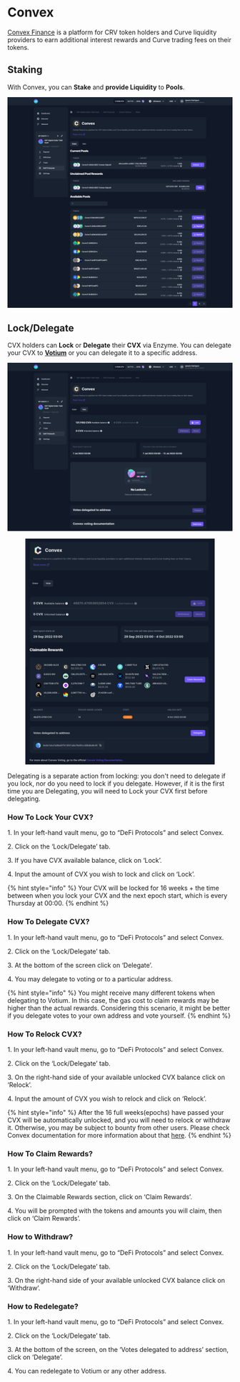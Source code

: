 # Convex

[Convex Finance](https://www.convexfinance.com/) is a platform for CRV token holders and Curve liquidity providers to earn additional interest rewards and Curve trading fees on their tokens.

## Staking

With Convex, you can **Stake** and **provide Liquidity** to **Pools**.

![](../../../.gitbook/assets/convex.png)

## Lock/Delegate

CVX holders can **Lock** or **Delegate** their **CVX** via Enzyme. You can delegate your CVX to [**Votium**](https://votium.app/) or you can delegate it to a specific address.

<div>

<img src="../../../.gitbook/assets/vote.png" alt="">

 

<figure><img src="../../../.gitbook/assets/delegate_2.png" alt=""><figcaption></figcaption></figure>

</div>

Delegating is a separate action from locking: you don't need to delegate if you lock, nor do you need to lock if you delegate. However, if it is the first time you are Delegating, you will need to Lock your CVX first before delegating.

### How To Lock Your CVX?

1\. In your left-hand vault menu, go to “DeFi Protocols” and select Convex.

2\. Click on the ‘Lock/Delegate’ tab.

3\. If you have CVX available balance, click on ‘Lock’.

4\. Input the amount of CVX you wish to lock and click on ‘Lock’.

{% hint style="info" %}
Your CVX will be locked for 16 weeks + the time between when you lock your CVX and the next epoch start, which is every Thursday at 00:00.
{% endhint %}

### **How To Delegate CVX?**

1\. In your left-hand vault menu, go to “DeFi Protocols” and select Convex.

2\. Click on the ‘Lock/Delegate’ tab.

3\. At the bottom of the screen click on ‘Delegate’.

4\. You may delegate to voting or to a particular address.

{% hint style="info" %}
You might receive many different tokens when delegating to Votium. In this case, the gas cost to claim rewards may be higher than the actual rewards. Considering this scenario, it might be better if you delegate votes to your own address and vote yourself.
{% endhint %}

### How To Relock CVX?

1\. In your left-hand vault menu, go to “DeFi Protocols” and select Convex.

2\. Click on the ‘Lock/Delegate’ tab.

3\. On the right-hand side of your available unlocked CVX balance click on ‘Relock’.

4\. Input the amount of CVX you wish to relock and click on ‘Relock’.

{% hint style="info" %}
After the 16 full weeks(epochs) have passed your CVX will be automatically unlocked, and you will need to relock or withdraw it. Otherwise, you may be subject to bounty from other users. Please check Convex documentation for more information about that [here](https://docs.convexfinance.com/convexfinance/general-information/understanding-cvx/vote-locking).
{% endhint %}

### **How To Claim Rewards?**

1\. In your left-hand vault menu, go to “DeFi Protocols” and select Convex.

2\. Click on the ‘Lock/Delegate’ tab.

3\. On the Claimable Rewards section, click on ‘Claim Rewards’.

4\. You will be prompted with the tokens and amounts you will claim, then click on ‘Claim Rewards’.

### How to Withdraw?

1\. In your left-hand vault menu, go to “DeFi Protocols” and select Convex.

2\. Click on the ‘Lock/Delegate’ tab.

3\. On the right-hand side of your available unlocked CVX balance click on ‘Withdraw’.

### **How to Redelegate?**

1\. In your left-hand vault menu, go to “DeFi Protocols” and select Convex.

2\. Click on the ‘Lock/Delegate’ tab.

3\. At the bottom of the screen, on the ‘Votes delegated to address’ section, click on ‘Delegate’.

4\. You can redelegate to Votium or any other address.
